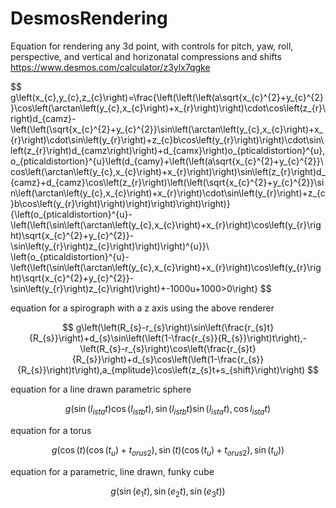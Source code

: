 # DesmosRendering
Equation for rendering any 3d point, with controls for pitch, yaw, roll, perspective, and vertical and horizonatal compressions and shifts
https://www.desmos.com/calculator/z3ylx7qgke

$$
g\left(x_{c},y_{c},z_{c}\right)=\frac{\left(\left(\left(a\sqrt{x_{c}^{2}+y_{c}^{2}}\cos\left(\arctan\left(y_{c},x_{c}\right)+x_{r}\right)\right)\cdot\cos\left(z_{r}\right)d_{camz}-\left(\left(\sqrt{x_{c}^{2}+y_{c}^{2}}\sin\left(\arctan\left(y_{c},x_{c}\right)+x_{r}\right)\cdot\sin\left(y_{r}\right)+z_{c}b\cos\left(y_{r}\right)\right)\cdot\sin\left(z_{r}\right)d_{camz\right)\right)+d_{camx}\right)o_{pticaldistortion}^{u},o_{pticaldistortion}^{u}\left(d_{camy}+\left(\left(a\sqrt{x_{c}^{2}+y_{c}^{2}}\cos\left(\arctan\left(y_{c},x_{c}\right)+x_{r}\right)\right)\sin\left(z_{r}\right)d_{camz}+d_{camz}\cos\left(z_{r}\right)\left(\left(\sqrt{x_{c}^{2}+y_{c}^{2}}\sin\left(\arctan\left(y_{c},x_{c}\right)+x_{r}\right)\cdot\sin\left(y_{r}\right)+z_{c}b\cos\left(y_{r}\right)\right)\right)\right)\right)\right)}{\left(o_{pticaldistortion}^{u}-\left(\left(\sin\left(\arctan\left(y_{c},x_{c}\right)+x_{r}\right)\cos\left(y_{r}\right)\sqrt{x_{c}^{2}+y_{c}^{2}}-\sin\left(y_{r}\right)z_{c}\right)\right)\right)^{u}}\ \left\{o_{pticaldistortion}^{u}-\left(\left(\sin\left(\arctan\left(y_{c},x_{c}\right)+x_{r}\right)\cos\left(y_{r}\right)\sqrt{x_{c}^{2}+y_{c}^{2}}-\sin\left(y_{r}\right)z_{c}\right)\right)+-1000u+1000>0\right\}
$$

equation for a spirograph with a z axis using the above renderer 

$$
g\left(\left(R_{s}-r_{s}\right)\sin\left(\frac{r_{s}t}{R_{s}}\right)+d_{s}\sin\left(\left(1-\frac{r_{s}}{R_{s}}\right)t\right),-\left(R_{s}-r_{s}\right)\cos\left(\frac{r_{s}t}{R_{s}}\right)+d_{s}\cos\left(\left(1-\frac{r_{s}}{R_{s}}\right)t\right),a_{mplitude}\cos\left(z_{s}t+s_{shift}\right)\right)
$$

equation for a line drawn parametric sphere

$$
g\left(\sin\left(l_{ista}t\right)\cos\left(l_{istb}t\right),\sin\left(l_{istb}t\right)\sin\left(l_{ista}t\right),\cos l_{ista}t\right)
$$

equation for a torus 

$$ 
g\left(\cos\left(t\right)\left(\cos\left(t_{u}\right)+t_{orus2}\right),\sin\left(t\right)\left(\cos\left(t_{u}\right)+t_{orus2}\right),\sin\left(t_{u}\right)\right)
$$

equation for a parametric, line drawn, funky cube

$$
g\left(\sin\left(e_{1}t\right),\sin\left(e_{2}t\right),\sin\left(e_{3}t\right)\right)
$$
